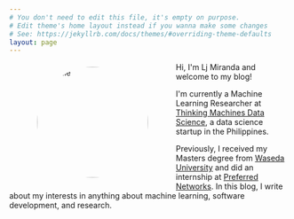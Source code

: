 ```yaml
---
# You don't need to edit this file, it's empty on purpose.
# Edit theme's home layout instead if you wanna make some changes
# See: https://jekyllrb.com/docs/themes/#overriding-theme-defaults
layout: page
---
```


<img style="float:left; object-fit: cover; border-radius:50%; margin: 8px 50px" width="200" height="200" src="assets/profile.JPG" alt="Profile">

Hi, I'm Lj Miranda and welcome to my blog!

I'm currently a Machine Learning Researcher at [Thinking Machines Data
Science](https://thinkingmachin.es/), a data science startup in the
Philippines.

Previously, I received my Masters degree from [Waseda
University](https://www.waseda.jp/top/en) and did an internship at [Preferred
Networks](https://www.preferred-networks.jp/en/). In this blog, I write about
my interests in anything about machine learning, software development, and
research.

